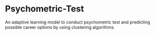 # Psychometric-Test
An adaptive learning model to conduct psychometric test and predicting possible career options by using clustering algorithms.
